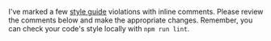 I've marked a few [style guide](https://github.com/danthareja/contribute-to-open-source/blob/master/CONTRIBUTING.md#style-guide) violations with inline comments. Please review the comments below and make the appropriate changes. Remember, you can check your code's style locally with `npm run lint`.